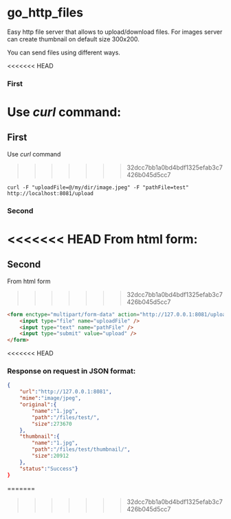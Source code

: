 # go_http_files
Easy http file server that allows to upload/download files.
For images server can create thumbnail on default size 300x200. 

You can send files using different ways.

<<<<<<< HEAD
### First

Use *curl* command:
=======
## First

Use *curl* command
>>>>>>> 32dcc7bb1a0bd4bdf1325efab3c7426b045d5cc7

```shell
curl -F "uploadFile=@/my/dir/image.jpeg" -F "pathFile=test" http://localhost:8081/upload
```

### Second

<<<<<<< HEAD
From html form:
=======
## Second

From html form
>>>>>>> 32dcc7bb1a0bd4bdf1325efab3c7426b045d5cc7

```html
<form enctype="multipart/form-data" action="http://127.0.0.1:8081/upload" method="post">
    <input type="file" name="uploadFile" />
    <input type="text" name="pathFile" />
    <input type="submit" value="upload" />
</form>
```
<<<<<<< HEAD

### Response on request in JSON format:

```json
{
    "url":"http://127.0.0.1:8081",
    "mime":"image/jpeg",
    "original":{
        "name":"1.jpg",
        "path":"/files/test/",
        "size":273670
    },
    "thumbnail":{
        "name":"1.jpg",
        "path":"/files/test/thumbnail/",
        "size":20912
    },
    "status":"Success"}
}
```

=======
>>>>>>> 32dcc7bb1a0bd4bdf1325efab3c7426b045d5cc7
